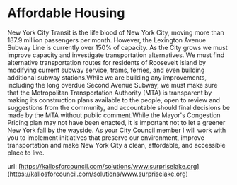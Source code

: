 # Affordable Housing #

New York City Transit is the life blood of New York City, moving more than 187.9 million passengers per month. However, the Lexington Avenue Subway Line is currently over 150% of capacity. As the City grows we must improve capacity and investigate transportation alternatives. We must find alternative transportation routes for residents of Roosevelt Island by modifying current subway service, trams, ferries, and even building additional subway stations.While we are building any improvements, including the long overdue Second Avenue Subway, we must make sure that the Metropolitan Transportation Authority (MTA) is transparent by making its construction plans available to the people, open to review and suggestions from the community, and accountable should final decisions be made by the MTA without public comment.While the Mayor's Congestion Pricing plan may not have been enacted, it is important not to let a greener New York fall by the wayside. As your City Council member I will work with you to implement initiatives that preserve our environment, improve transportation and make New York City a clean, affordable, and accessible place to live.


url: [https://kallosforcouncil.com/solutions/www.surpriselake.org](https://kallosforcouncil.com/solutions/www.surpriselake.org)